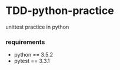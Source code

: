# TDD-python-practice
unittest practice in python

### requirements
* python == 3.5.2
* pytest == 3.3.1
